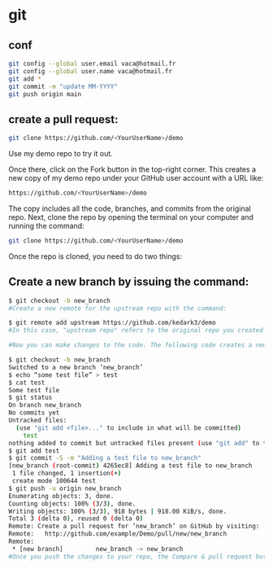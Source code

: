 # git

## conf

```bash
git config --global user.email vaca@hotmail.fr
git config --global user.name vaca@hotmail.fr
git add *
git commit -m "update MM-YYYY"
git push origin main
```

## create a pull request:

```bash
git clone https://github.com/<YourUserName>/demo
```
Use my demo repo to try it out.


Once there, click on the Fork button in the top-right corner. This creates a new copy of my demo repo under your GitHub user account with a URL like:

```bash
https://github.com/<YourUserName>/demo
```

The copy includes all the code, branches, and commits from the original repo.
Next, clone the repo by opening the terminal on your computer and running the command:

```bash
git clone https://github.com/<YourUserName>/demo
```
Once the repo is cloned, you need to do two things:

## Create a new branch by issuing the command:

```bash
$ git checkout -b new_branch
#Create a new remote for the upstream repo with the command:

$ git remote add upstream https://github.com/kedark3/demo
#In this case, "upstream repo" refers to the original repo you created your fork from.

#Now you can make changes to the code. The following code creates a new branch, makes an arbitrary change, and pushes it to new_branch:

$ git checkout -b new_branch
Switched to a new branch ‘new_branch’
$ echo “some test file” > test
$ cat test
Some test file
$ git status
On branch new_branch
No commits yet
Untracked files:
  (use "git add <file>..." to include in what will be committed)
    test
nothing added to commit but untracked files present (use "git add" to track)
$ git add test
$ git commit -S -m "Adding a test file to new_branch"
[new_branch (root-commit) 4265ec8] Adding a test file to new_branch
 1 file changed, 1 insertion(+)
 create mode 100644 test
$ git push -u origin new_branch
Enumerating objects: 3, done.
Counting objects: 100% (3/3), done.
Writing objects: 100% (3/3), 918 bytes | 918.00 KiB/s, done.
Total 3 (delta 0), reused 0 (delta 0)
Remote: Create a pull request for ‘new_branch’ on GitHub by visiting:
Remote:   http://github.com/example/Demo/pull/new/new_branch
Remote:
 * [new branch]         new_branch -> new_branch
#Once you push the changes to your repo, the Compare & pull request button will appear in GitHub.
```